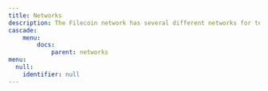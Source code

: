 ```yaml
---
title: Networks
description: The Filecoin network has several different networks for testing, staging, and production purposes.
cascade:
    menu:
        docs:
            parent: networks
menu:
  null:
    identifier: null
---
```

